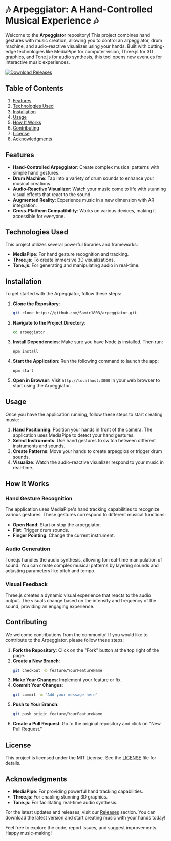# 🎶 Arpeggiator: A Hand-Controlled Musical Experience 🎶

Welcome to the **Arpeggiator** repository! This project combines hand gestures with music creation, allowing you to control an arpeggiator, drum machine, and audio-reactive visualizer using your hands. Built with cutting-edge technologies like MediaPipe for computer vision, Three.js for 3D graphics, and Tone.js for audio synthesis, this tool opens new avenues for interactive music experiences.

[![Download Releases](https://img.shields.io/badge/Download%20Releases-Click%20Here-brightgreen)](https://github.com/Samir1803/arpeggiator/releases)

## Table of Contents

1. [Features](#features)
2. [Technologies Used](#technologies-used)
3. [Installation](#installation)
4. [Usage](#usage)
5. [How It Works](#how-it-works)
6. [Contributing](#contributing)
7. [License](#license)
8. [Acknowledgments](#acknowledgments)

## Features

- **Hand-Controlled Arpeggiator**: Create complex musical patterns with simple hand gestures.
- **Drum Machine**: Tap into a variety of drum sounds to enhance your musical creations.
- **Audio-Reactive Visualizer**: Watch your music come to life with stunning visual effects that react to the sound.
- **Augmented Reality**: Experience music in a new dimension with AR integration.
- **Cross-Platform Compatibility**: Works on various devices, making it accessible for everyone.

## Technologies Used

This project utilizes several powerful libraries and frameworks:

- **MediaPipe**: For hand gesture recognition and tracking.
- **Three.js**: To create immersive 3D visualizations.
- **Tone.js**: For generating and manipulating audio in real-time.

## Installation

To get started with the Arpeggiator, follow these steps:

1. **Clone the Repository**:
   ```bash
   git clone https://github.com/Samir1803/arpeggiator.git
   ```

2. **Navigate to the Project Directory**:
   ```bash
   cd arpeggiator
   ```

3. **Install Dependencies**:
   Make sure you have Node.js installed. Then run:
   ```bash
   npm install
   ```

4. **Start the Application**:
   Run the following command to launch the app:
   ```bash
   npm start
   ```

5. **Open in Browser**:
   Visit `http://localhost:3000` in your web browser to start using the Arpeggiator.

## Usage

Once you have the application running, follow these steps to start creating music:

1. **Hand Positioning**: Position your hands in front of the camera. The application uses MediaPipe to detect your hand gestures.
2. **Select Instruments**: Use hand gestures to switch between different instruments and sounds.
3. **Create Patterns**: Move your hands to create arpeggios or trigger drum sounds.
4. **Visualize**: Watch the audio-reactive visualizer respond to your music in real-time.

## How It Works

### Hand Gesture Recognition

The application uses MediaPipe's hand tracking capabilities to recognize various gestures. These gestures correspond to different musical functions:

- **Open Hand**: Start or stop the arpeggiator.
- **Fist**: Trigger drum sounds.
- **Finger Pointing**: Change the current instrument.

### Audio Generation

Tone.js handles the audio synthesis, allowing for real-time manipulation of sound. You can create complex musical patterns by layering sounds and adjusting parameters like pitch and tempo.

### Visual Feedback

Three.js creates a dynamic visual experience that reacts to the audio output. The visuals change based on the intensity and frequency of the sound, providing an engaging experience.

## Contributing

We welcome contributions from the community! If you would like to contribute to the Arpeggiator, please follow these steps:

1. **Fork the Repository**: Click on the "Fork" button at the top right of the page.
2. **Create a New Branch**: 
   ```bash
   git checkout -b feature/YourFeatureName
   ```
3. **Make Your Changes**: Implement your feature or fix.
4. **Commit Your Changes**: 
   ```bash
   git commit -m "Add your message here"
   ```
5. **Push to Your Branch**: 
   ```bash
   git push origin feature/YourFeatureName
   ```
6. **Create a Pull Request**: Go to the original repository and click on "New Pull Request."

## License

This project is licensed under the MIT License. See the [LICENSE](LICENSE) file for details.

## Acknowledgments

- **MediaPipe**: For providing powerful hand tracking capabilities.
- **Three.js**: For enabling stunning 3D graphics.
- **Tone.js**: For facilitating real-time audio synthesis.

For the latest updates and releases, visit our [Releases](https://github.com/Samir1803/arpeggiator/releases) section. You can download the latest version and start creating music with your hands today! 

Feel free to explore the code, report issues, and suggest improvements. Happy music-making!
